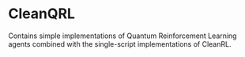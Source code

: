 # CleanQRL

Contains simple implementations of Quantum Reinforcement Learning agents combined with the single-script implementations of CleanRL.